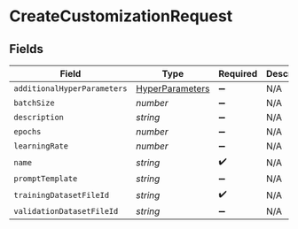 # CreateCustomizationRequest


## Fields

| Field                                                     | Type                                                      | Required                                                  | Description                                               |
| --------------------------------------------------------- | --------------------------------------------------------- | --------------------------------------------------------- | --------------------------------------------------------- |
| `additionalHyperParameters`                               | [HyperParameters](../../models/shared/hyperparameters.md) | :heavy_minus_sign:                                        | N/A                                                       |
| `batchSize`                                               | *number*                                                  | :heavy_minus_sign:                                        | N/A                                                       |
| `description`                                             | *string*                                                  | :heavy_minus_sign:                                        | N/A                                                       |
| `epochs`                                                  | *number*                                                  | :heavy_minus_sign:                                        | N/A                                                       |
| `learningRate`                                            | *number*                                                  | :heavy_minus_sign:                                        | N/A                                                       |
| `name`                                                    | *string*                                                  | :heavy_check_mark:                                        | N/A                                                       |
| `promptTemplate`                                          | *string*                                                  | :heavy_minus_sign:                                        | N/A                                                       |
| `trainingDatasetFileId`                                   | *string*                                                  | :heavy_check_mark:                                        | N/A                                                       |
| `validationDatasetFileId`                                 | *string*                                                  | :heavy_minus_sign:                                        | N/A                                                       |